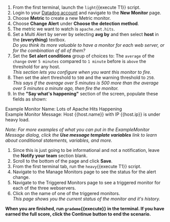 1.  From the first terminal, launch the `light`{{execute T1}} script.
1.  Login to your <a href="https://app.datadoghq.com" target="_datadog">Datadog account</a> and navigate to the **New Monitor** page.
1.  Choose **Metric** to create a new Metric monitor.
1.  Choose **Change Alert** under **Choose the detection method**.
1.  The metric we want to watch is `apache.net.hits`.
1.  Set a Multi Alert by server by selecting **avg by** and then select **host** in the **(everything)** textbox.<br>
  *Do you think its more valuable to have a monitor for each web server, or for the combination of all of them?*
1.  Set the **Set alert conditions** group of choices to: The `average` of the `change` over `5 minutes` compared to `1 minute` before is `above` the threshold for any host.<br>
  *This section lets you configure when you want this monitor to fire.*
1.  Then set the alert threshold to `500` and the warning threshold to `250`. <br>
  *This says if the average over 5 minutes is 500 more than the average over 5 minutes a minute ago, then fire the monitor.*
1.  In the **"Say what's happening"** section of the screen, populate these fields as shown:<br>

  Example Monitor Name:  Lots of Apache Hits Happening<br>
  Example Monitor Message:  Host {{host.name}} with IP {{host.ip}} is under heavy load.

  *Note:  For more examples of what you can put in the ExampleMonitor Message dialog, click the **Use message template variables** link to learn about conditional statements, variables, and more.*
1.  Since this is just going to be informational and not a notification, leave the **Notify your team** section blank.
1.  Scroll to the bottom of the page and click **Save**.
1.  From the first terminal tab, run the `heavy`{{execute T1}} script.
1.  Navigate to the Manage Monitors page to see the status for the alert change.
1.  Navigate to the Triggered Monitors page to see a triggered monitor for each of the three webservers.
1.  Click on the name of one of the triggered monitors. <br>
  *This page shows you the current status of the monitor and it's history.*

**When you are finished, run `grademe`{{execute}} in the terminal. If you have earned the full score, click the **Continue** button to end the scenario.**

